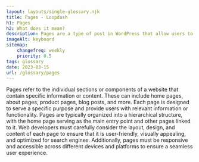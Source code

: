```yaml
--- 
layout: layouts/single-glossary.njk
title: Pages - Loopdash
h1: Pages
h2: What does it mean?
description: Pages are a type of post in WordPress that allow users to create static content such as About Us, Contact Us, and other non-blog related content.
imageAlt: keyboard
sitemap:
	changefreq: weekly
	priority: 0.5
tags: glossary
date: 2023-03-15
url: /glossary/pages
---
```


Pages refer to the individual sections or components of a website that contain specific information or content. These can include home pages, about pages, product pages, blog posts, and more. Each page is designed to serve a specific purpose and provide users with relevant information or functionality. Pages are typically organized into a hierarchical structure, with the home page serving as the main entry point and other pages linked to it. Web developers must carefully consider the layout, design, and content of each page to ensure that it is user-friendly, visually appealing, and optimized for search engines. Additionally, pages must be responsive and accessible across different devices and platforms to ensure a seamless user experience.
